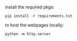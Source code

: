 install the required pkgs:
```
pip install -r requirements.txt
```


to host the webpages locally:
```
python -m http.server
```